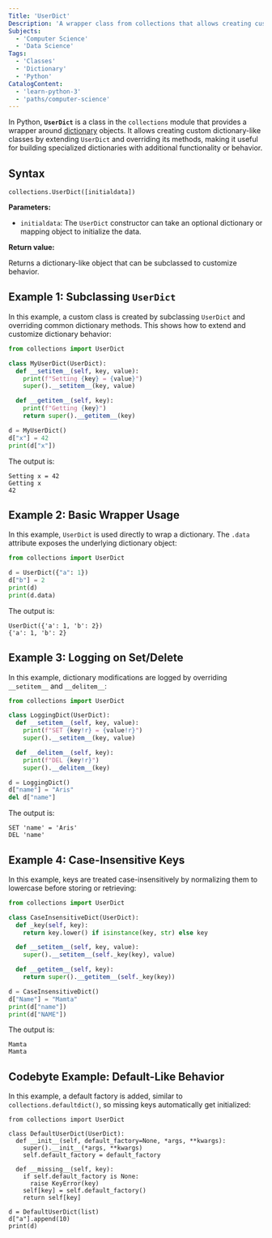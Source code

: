 ```yaml
---
Title: 'UserDict'
Description: 'A wrapper class from collections that allows creating customized dictionary-like objects by subclassing it instead of dict.'
Subjects:
  - 'Computer Science'
  - 'Data Science'
Tags:
  - 'Classes'
  - 'Dictionary'
  - 'Python'
CatalogContent:
  - 'learn-python-3'
  - 'paths/computer-science'
---
```


In Python, **`UserDict`** is a class in the `collections` module that provides a wrapper around [dictionary](https://www.codecademy.com/resources/docs/python/dictionaries) objects. It allows creating custom dictionary-like classes by extending `UserDict` and overriding its methods, making it useful for building specialized dictionaries with additional functionality or behavior.

## Syntax

```pseudo
collections.UserDict([initialdata])
```

**Parameters:**

- `initialdata`: The `UserDict` constructor can take an optional dictionary or mapping object to initialize the data.

**Return value:**

Returns a dictionary-like object that can be subclassed to customize behavior.

## Example 1: Subclassing `UserDict`

In this example, a custom class is created by subclassing `UserDict` and overriding common dictionary methods. This shows how to extend and customize dictionary behavior:

```py
from collections import UserDict

class MyUserDict(UserDict):
  def __setitem__(self, key, value):
    print(f"Setting {key} = {value}")
    super().__setitem__(key, value)

  def __getitem__(self, key):
    print(f"Getting {key}")
    return super().__getitem__(key)

d = MyUserDict()
d["x"] = 42
print(d["x"])
```

The output is:

```shell
Setting x = 42
Getting x
42
```

## Example 2: Basic Wrapper Usage

In this example, `UserDict` is used directly to wrap a dictionary. The `.data` attribute exposes the underlying dictionary object:

```py
from collections import UserDict

d = UserDict({"a": 1})
d["b"] = 2
print(d)
print(d.data)
```

The output is:

```shell
UserDict({'a': 1, 'b': 2})
{'a': 1, 'b': 2}
```

## Example 3: Logging on Set/Delete

In this example, dictionary modifications are logged by overriding `__setitem__` and `__delitem__`:

```py
from collections import UserDict

class LoggingDict(UserDict):
  def __setitem__(self, key, value):
    print(f"SET {key!r} = {value!r}")
    super().__setitem__(key, value)

  def __delitem__(self, key):
    print(f"DEL {key!r}")
    super().__delitem__(key)

d = LoggingDict()
d["name"] = "Aris"
del d["name"]
```

The output is:

```shell
SET 'name' = 'Aris'
DEL 'name'
```

## Example 4: Case-Insensitive Keys

In this example, keys are treated case-insensitively by normalizing them to lowercase before storing or retrieving:

```py
from collections import UserDict

class CaseInsensitiveDict(UserDict):
  def _key(self, key):
    return key.lower() if isinstance(key, str) else key

  def __setitem__(self, key, value):
    super().__setitem__(self._key(key), value)

  def __getitem__(self, key):
    return super().__getitem__(self._key(key))

d = CaseInsensitiveDict()
d["Name"] = "Mamta"
print(d["name"])
print(d["NAME"])
```

The output is:

```shell
Mamta
Mamta
```

## Codebyte Example: Default-Like Behavior

In this example, a default factory is added, similar to `collections.defaultdict()`, so missing keys automatically get initialized:

```codebyte/python
from collections import UserDict

class DefaultUserDict(UserDict):
  def __init__(self, default_factory=None, *args, **kwargs):
    super().__init__(*args, **kwargs)
    self.default_factory = default_factory

  def __missing__(self, key):
    if self.default_factory is None:
      raise KeyError(key)
    self[key] = self.default_factory()
    return self[key]

d = DefaultUserDict(list)
d["a"].append(10)
print(d)
```
